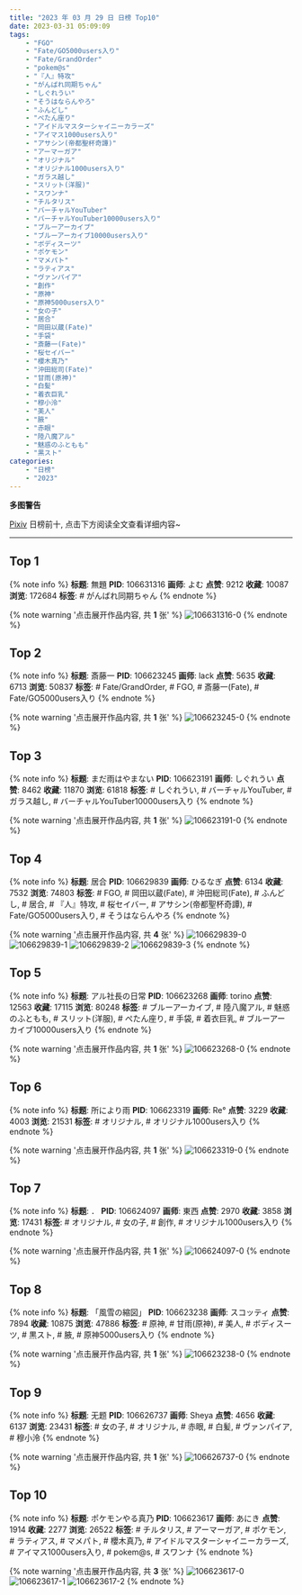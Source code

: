 ```yaml
---
title: "2023 年 03 月 29 日 日榜 Top10"
date: 2023-03-31 05:09:09
tags:
    - "FGO"
    - "Fate/GO5000users入り"
    - "Fate/GrandOrder"
    - "pokem@s"
    - "『人』特攻"
    - "がんばれ同期ちゃん"
    - "しぐれうい"
    - "そうはならんやろ"
    - "ふんどし"
    - "ぺたん座り"
    - "アイドルマスターシャイニーカラーズ"
    - "アイマス1000users入り"
    - "アサシン(帝都聖杯奇譚)"
    - "アーマーガア"
    - "オリジナル"
    - "オリジナル1000users入り"
    - "ガラス越し"
    - "スリット(洋服)"
    - "スワンナ"
    - "チルタリス"
    - "バーチャルYouTuber"
    - "バーチャルYouTuber10000users入り"
    - "ブルーアーカイブ"
    - "ブルーアーカイブ10000users入り"
    - "ボディスーツ"
    - "ポケモン"
    - "マメパト"
    - "ラティアス"
    - "ヴァンパイア"
    - "創作"
    - "原神"
    - "原神5000users入り"
    - "女の子"
    - "居合"
    - "岡田以蔵(Fate)"
    - "手袋"
    - "斎藤一(Fate)"
    - "桜セイバー"
    - "櫻木真乃"
    - "沖田総司(Fate)"
    - "甘雨(原神)"
    - "白髪"
    - "着衣巨乳"
    - "穆小泠"
    - "美人"
    - "腋"
    - "赤眼"
    - "陸八魔アル"
    - "魅惑のふともも"
    - "黒スト"
categories:
    - "日榜"
    - "2023"
---
```


<i class="fa fa-triangle-exclamation"></i>**多图警告**<i class="fa fa-triangle-exclamation"></i>

[Pixiv](https://www.pixiv.net/) 日榜前十, 点击下方阅读全文查看详细内容~

<!-- more -->

---

## Top 1

{% note info %}
**标题**: 無題
**PID**: 106631316 **画师**: よむ
**点赞**: 9212 **收藏**: 10087 **浏览**: 172684
**标签**: # がんばれ同期ちゃん
{% endnote %}

{% note warning '点击展开作品内容, 共 **1** 张' %}
![106631316-0](https://i.pixiv.re/img-original/img/2023/03/28/08/04/14/106631316_p0.png)
{% endnote %}

## Top 2

{% note info %}
**标题**: 斎藤一
**PID**: 106623245 **画师**: lack
**点赞**: 5635 **收藏**: 6713 **浏览**: 50837
**标签**: # Fate/GrandOrder, # FGO, # 斎藤一(Fate), # Fate/GO5000users入り
{% endnote %}

{% note warning '点击展开作品内容, 共 **1** 张' %}
![106623245-0](https://i.pixiv.re/img-original/img/2023/03/28/00/00/45/106623245_p0.png)
{% endnote %}

## Top 3

{% note info %}
**标题**: まだ雨はやまない
**PID**: 106623191 **画师**: しぐれうい
**点赞**: 8462 **收藏**: 11870 **浏览**: 61818
**标签**: # しぐれうい, # バーチャルYouTuber, # ガラス越し, # バーチャルYouTuber10000users入り
{% endnote %}

{% note warning '点击展开作品内容, 共 **1** 张' %}
![106623191-0](https://i.pixiv.re/img-original/img/2023/03/28/00/00/21/106623191_p0.jpg)
{% endnote %}

## Top 4

{% note info %}
**标题**: 居合
**PID**: 106629839 **画师**: ひるなぎ
**点赞**: 6134 **收藏**: 7532 **浏览**: 74803
**标签**: # FGO, # 岡田以蔵(Fate), # 沖田総司(Fate), # ふんどし, # 居合, # 『人』特攻, # 桜セイバー, # アサシン(帝都聖杯奇譚), # Fate/GO5000users入り, # そうはならんやろ
{% endnote %}

{% note warning '点击展开作品内容, 共 **4** 张' %}
![106629839-0](https://i.pixiv.re/img-original/img/2023/03/28/06/00/08/106629839_p0.jpg)
![106629839-1](https://i.pixiv.re/img-original/img/2023/03/28/06/00/08/106629839_p1.jpg)
![106629839-2](https://i.pixiv.re/img-original/img/2023/03/28/06/00/08/106629839_p2.jpg)
![106629839-3](https://i.pixiv.re/img-original/img/2023/03/28/06/00/08/106629839_p3.jpg)
{% endnote %}

## Top 5

{% note info %}
**标题**: アル社長の日常
**PID**: 106623268 **画师**: torino
**点赞**: 12563 **收藏**: 17115 **浏览**: 80248
**标签**: # ブルーアーカイブ, # 陸八魔アル, # 魅惑のふともも, # スリット(洋服), # ぺたん座り, # 手袋, # 着衣巨乳, # ブルーアーカイブ10000users入り
{% endnote %}

{% note warning '点击展开作品内容, 共 **1** 张' %}
![106623268-0](https://i.pixiv.re/img-original/img/2023/03/28/00/00/55/106623268_p0.jpg)
{% endnote %}

## Top 6

{% note info %}
**标题**: 所により雨
**PID**: 106623319 **画师**: Re°
**点赞**: 3229 **收藏**: 4003 **浏览**: 21531
**标签**: # オリジナル, # オリジナル1000users入り
{% endnote %}

{% note warning '点击展开作品内容, 共 **1** 张' %}
![106623319-0](https://i.pixiv.re/img-original/img/2023/03/28/00/01/21/106623319_p0.png)
{% endnote %}

## Top 7

{% note info %}
**标题**: ．
**PID**: 106624097 **画师**: 東西
**点赞**: 2970 **收藏**: 3858 **浏览**: 17431
**标签**: # オリジナル, # 女の子, # 創作, # オリジナル1000users入り
{% endnote %}

{% note warning '点击展开作品内容, 共 **1** 张' %}
![106624097-0](https://i.pixiv.re/img-original/img/2023/03/28/08/58/40/106624097_p0.png)
{% endnote %}

## Top 8

{% note info %}
**标题**: 「風雪の縮図」
**PID**: 106623238 **画师**: スコッティ
**点赞**: 7894 **收藏**: 10875 **浏览**: 47886
**标签**: # 原神, # 甘雨(原神), # 美人, # ボディスーツ, # 黒スト, # 腋, # 原神5000users入り
{% endnote %}

{% note warning '点击展开作品内容, 共 **1** 张' %}
![106623238-0](https://i.pixiv.re/img-original/img/2023/03/28/00/00/39/106623238_p0.jpg)
{% endnote %}

## Top 9

{% note info %}
**标题**: 无题
**PID**: 106626737 **画师**: Sheya
**点赞**: 4656 **收藏**: 6137 **浏览**: 23431
**标签**: # 女の子, # オリジナル, # 赤眼, # 白髪, # ヴァンパイア, # 穆小泠
{% endnote %}

{% note warning '点击展开作品内容, 共 **1** 张' %}
![106626737-0](https://i.pixiv.re/img-original/img/2023/03/28/01/48/54/106626737_p0.jpg)
{% endnote %}

## Top 10

{% note info %}
**标题**: ポケモンやる真乃
**PID**: 106623617 **画师**: あにき
**点赞**: 1914 **收藏**: 2277 **浏览**: 26522
**标签**: # チルタリス, # アーマーガア, # ポケモン, # ラティアス, # マメパト, # 櫻木真乃, # アイドルマスターシャイニーカラーズ, # アイマス1000users入り, # pokem@s, # スワンナ
{% endnote %}

{% note warning '点击展开作品内容, 共 **3** 张' %}
![106623617-0](https://i.pixiv.re/img-original/img/2023/03/28/00/05/43/106623617_p0.jpg)
![106623617-1](https://i.pixiv.re/img-original/img/2023/03/28/00/05/43/106623617_p1.jpg)
![106623617-2](https://i.pixiv.re/img-original/img/2023/03/28/00/05/43/106623617_p2.jpg)
{% endnote %}

